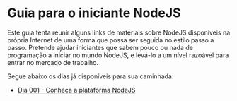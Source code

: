 Guia para o iniciante NodeJS
============================

Este guia tenta reunir alguns links de materiais sobre NodeJS disponíveis na própria Internet de uma forma que
possa ser seguida no estilo passo a passo.
Pretende ajudar iniciantes que sabem pouco ou nada de programação a iniciar no mundo NodeJS, e levá-lo a um
nível razoável para entrar no mercado de trabalho.

Segue abaixo os dias já disponíveis para sua caminhada:

* [Dia 001 - Conheça a plataforma NodeJS](dia-001.md)
